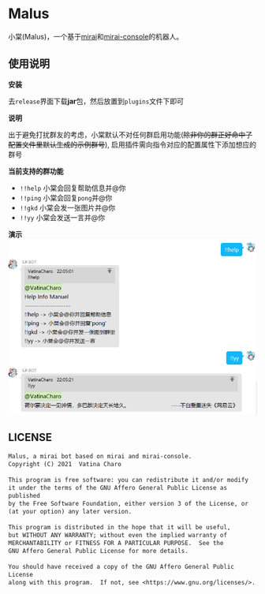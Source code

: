# Malus

小棠(Malus)，一个基于[mirai](https://github.com/mamoe/mirai)和[mirai-console](https://github.com/mamoe/mirai-console)的机器人。

## 使用说明

**安装**

去`release`界面下载**jar**包，然后放置到`plugins`文件下即可

**说明**

出于避免打扰群友的考虑，小棠默认不对任何群启用功能(~~除非你的群正好命中了配置文件里默认生成的示例群号~~), 启用插件需向指令对应的配置属性下添加想应的群号

**当前支持的群功能**

* `!!help` 小棠会回复帮助信息并@你
* `!!ping` 小棠会回复`pong`并@你
* `!!gkd` 小棠会发一张图片并@你
* `!!yy` 小棠会发送一言并@你

**演示**
![demo](https://raw.githubusercontent.com/VatinaCharo/PicgoPicAssets/main/pic/malus_demo.png)

## LICENSE

```
Malus, a mirai bot based on mirai and mirai-console.
Copyright (C) 2021  Vatina Charo
 
This program is free software: you can redistribute it and/or modify
it under the terms of the GNU Affero General Public License as published
by the Free Software Foundation, either version 3 of the License, or
(at your option) any later version.

This program is distributed in the hope that it will be useful,
but WITHOUT ANY WARRANTY; without even the implied warranty of
MERCHANTABILITY or FITNESS FOR A PARTICULAR PURPOSE.  See the
GNU Affero General Public License for more details.
 
You should have received a copy of the GNU Affero General Public License
along with this program.  If not, see <https://www.gnu.org/licenses/>.
```

